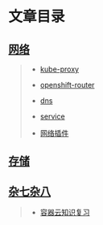 # 文章目录

## [网络](./network)

> - [kube-proxy](./network/kube-proxy.md)
> 
> - [openshift-router](./network/router.md)
> 
> - [dns](./network/dns.md)
> 
> - [service](./network/service.md)
> 
> - [网络插件](./network/plugin.md)

## [存储](./stroage)

> 

## [杂七杂八]()

> * [容器云知识复习](angel.md)
